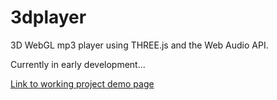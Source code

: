 # 3dplayer
3D WebGL mp3 player using THREE.js and the Web Audio API.

Currently in early development...

[Link to working project demo page](https://paulslocum.github.io/3dplayer/)
